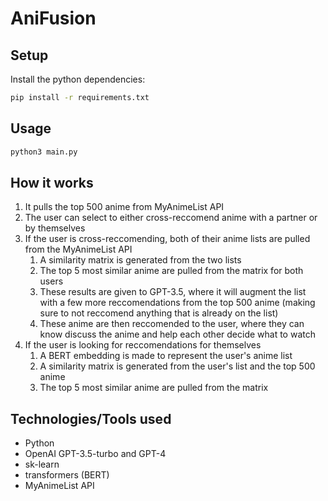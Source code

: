 # AniFusion

## Setup

Install the python dependencies:

```bash
pip install -r requirements.txt
```

## Usage

```bash
python3 main.py
```

## How it works

1. It pulls the top 500 anime from MyAnimeList API
2. The user can select to either cross-reccomend anime with a partner or by themselves
3. If the user is cross-reccomending, both of their anime lists are pulled from the MyAnimeList API
   1. A similarity matrix is generated from the two lists
   2. The top 5 most similar anime are pulled from the matrix for both users
   3. These results are given to GPT-3.5, where it will augment the list with a few more reccomendations from the top 500 anime (making sure to not reccomend anything that is already on the list)
   4. These anime are then reccomended to the user, where they can know discuss the anime and help each other decide what to watch
4. If the user is looking for reccomendations for themselves
   1. A BERT embedding is made to represent the user's anime list
   2. A similarity matrix is generated from the user's list and the top 500 anime
   3. The top 5 most similar anime are pulled from the matrix

## Technologies/Tools used

- Python
- OpenAI GPT-3.5-turbo and GPT-4
- sk-learn
- transformers (BERT)
- MyAnimeList API
